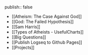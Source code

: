 publish:: false

- [[Atheism: The Case Against God]]
- [[God: The Failed Hypothesis]]
- [[Sam Harris]]
- [[Types of Atheists - UsefulCharts]]
- [[Big Questions]]
- [[Publish Logseq to Github Pages]]
- [[Projects]]